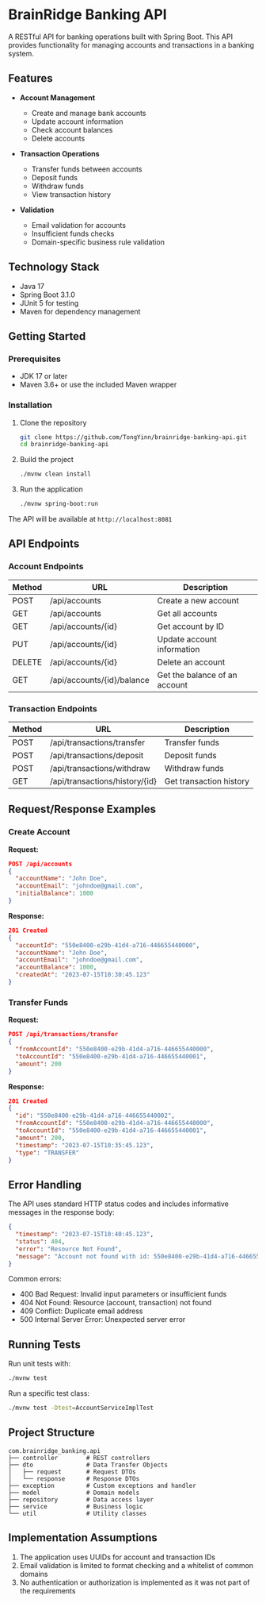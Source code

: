 # BrainRidge Banking API

A RESTful API for banking operations built with Spring Boot. This API provides functionality for managing accounts and transactions in a banking system.

## Features

- **Account Management**
  - Create and manage bank accounts
  - Update account information
  - Check account balances
  - Delete accounts

- **Transaction Operations**
  - Transfer funds between accounts
  - Deposit funds
  - Withdraw funds
  - View transaction history

- **Validation**
  - Email validation for accounts
  - Insufficient funds checks
  - Domain-specific business rule validation

## Technology Stack

- Java 17
- Spring Boot 3.1.0
- JUnit 5 for testing
- Maven for dependency management

## Getting Started

### Prerequisites

- JDK 17 or later
- Maven 3.6+ or use the included Maven wrapper

### Installation

1. Clone the repository
   ```bash
   git clone https://github.com/TongYinn/brainridge-banking-api.git
   cd brainridge-banking-api
   ```

2. Build the project
   ```bash
   ./mvnw clean install
   ```

3. Run the application
   ```bash
   ./mvnw spring-boot:run
   ```

The API will be available at `http://localhost:8081`

## API Endpoints

### Account Endpoints

| Method | URL                        | Description                         |
|--------|----------------------------|-------------------------------------|
| POST   | /api/accounts              | Create a new account                |
| GET    | /api/accounts              | Get all accounts                    |
| GET    | /api/accounts/{id}         | Get account by ID                   |
| PUT    | /api/accounts/{id}         | Update account information          |
| DELETE | /api/accounts/{id}         | Delete an account                   |
| GET    | /api/accounts/{id}/balance | Get the balance of an account       |

### Transaction Endpoints

| Method | URL                             | Description                |
|--------|----------------------------------|----------------------------|
| POST   | /api/transactions/transfer      | Transfer funds             |
| POST   | /api/transactions/deposit       | Deposit funds              |
| POST   | /api/transactions/withdraw      | Withdraw funds             |
| GET    | /api/transactions/history/{id}  | Get transaction history    |

## Request/Response Examples

### Create Account

**Request:**
```json
POST /api/accounts
{
  "accountName": "John Doe",
  "accountEmail": "johndoe@gmail.com",
  "initialBalance": 1000
}
```

**Response:**
```json
201 Created
{
  "accountId": "550e8400-e29b-41d4-a716-446655440000",
  "accountName": "John Doe",
  "accountEmail": "johndoe@gmail.com",
  "accountBalance": 1000,
  "createdAt": "2023-07-15T10:30:45.123"
}
```

### Transfer Funds

**Request:**
```json
POST /api/transactions/transfer
{
  "fromAccountId": "550e8400-e29b-41d4-a716-446655440000",
  "toAccountId": "550e8400-e29b-41d4-a716-446655440001",
  "amount": 200
}
```

**Response:**
```json
201 Created
{
  "id": "550e8400-e29b-41d4-a716-446655440002",
  "fromAccountId": "550e8400-e29b-41d4-a716-446655440000",
  "toAccountId": "550e8400-e29b-41d4-a716-446655440001",
  "amount": 200,
  "timestamp": "2023-07-15T10:35:45.123",
  "type": "TRANSFER"
}
```

## Error Handling

The API uses standard HTTP status codes and includes informative messages in the response body:

```json
{
  "timestamp": "2023-07-15T10:40:45.123",
  "status": 404,
  "error": "Resource Not Found",
  "message": "Account not found with id: 550e8400-e29b-41d4-a716-446655440003"
}
```

Common errors:
- 400 Bad Request: Invalid input parameters or insufficient funds
- 404 Not Found: Resource (account, transaction) not found
- 409 Conflict: Duplicate email address
- 500 Internal Server Error: Unexpected server error

## Running Tests

Run unit tests with:
```bash
./mvnw test
```

Run a specific test class:
```bash
./mvnw test -Dtest=AccountServiceImplTest
```

## Project Structure

```
com.brainridge_banking.api
├── controller        # REST controllers
├── dto               # Data Transfer Objects 
│   ├── request       # Request DTOs
│   └── response      # Response DTOs
├── exception         # Custom exceptions and handler
├── model             # Domain models
├── repository        # Data access layer
├── service           # Business logic
└── util              # Utility classes
```

## Implementation Assumptions

1. The application uses UUIDs for account and transaction IDs
2. Email validation is limited to format checking and a whitelist of common domains
3. No authentication or authorization is implemented as it was not part of the requirements

